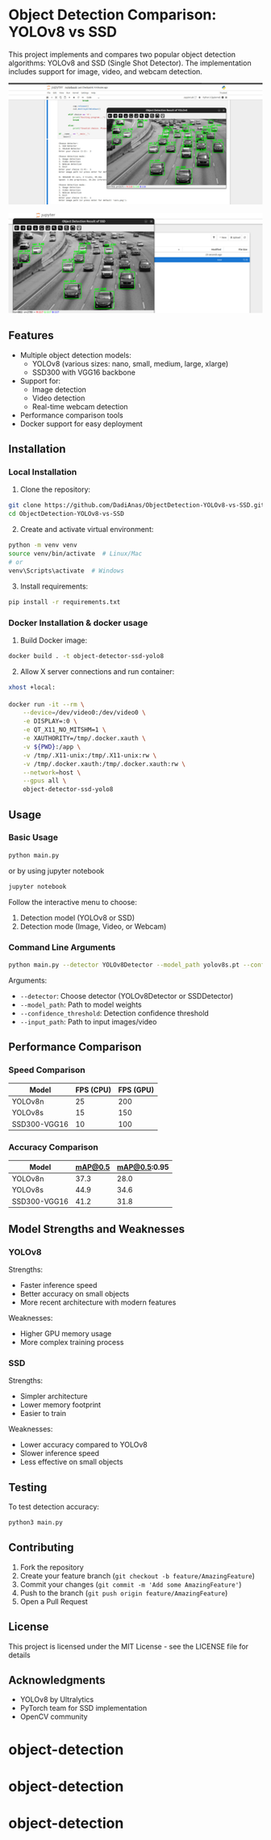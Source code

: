 # Object Detection Comparison: YOLOv8 vs SSD

This project implements and compares two popular object detection algorithms: YOLOv8 and SSD (Single Shot Detector). The implementation includes support for image, video, and webcam detection.

![yolob8](images/yolov8.jpeg)

![ssd](images/ssd.jpeg)
## Features

- Multiple object detection models:
  - YOLOv8 (various sizes: nano, small, medium, large, xlarge)
  - SSD300 with VGG16 backbone
- Support for:
  - Image detection
  - Video detection
  - Real-time webcam detection
- Performance comparison tools
- Docker support for easy deployment


## Installation

### Local Installation

1. Clone the repository:
```bash
git clone https://github.com/DadiAnas/ObjectDetection-YOLOv8-vs-SSD.git
cd ObjectDetection-YOLOv8-vs-SSD
```

2. Create and activate virtual environment:
```bash
python -m venv venv
source venv/bin/activate  # Linux/Mac
# or
venv\Scripts\activate  # Windows
```

3. Install requirements:
```bash
pip install -r requirements.txt
```

### Docker Installation & docker usage

1. Build Docker image:
```bash
docker build . -t object-detector-ssd-yolo8
```

2. Allow X server connections and run container:
```bash
xhost +local:

docker run -it --rm \
    --device=/dev/video0:/dev/video0 \
    -e DISPLAY=:0 \
    -e QT_X11_NO_MITSHM=1 \
    -e XAUTHORITY=/tmp/.docker.xauth \
    -v ${PWD}:/app \
    -v /tmp/.X11-unix:/tmp/.X11-unix:rw \
    -v /tmp/.docker.xauth:/tmp/.docker.xauth:rw \
    --network=host \
    --gpus all \
    object-detector-ssd-yolo8
```

## Usage

### Basic Usage

```bash
python main.py
```

or by using jupyter notebook
```bash
jupyter notebook
```


Follow the interactive menu to choose:
1. Detection model (YOLOv8 or SSD)
2. Detection mode (Image, Video, or Webcam)

### Command Line Arguments

```bash
python main.py --detector YOLOv8Detector --model_path yolov8s.pt --confidence_threshold 0.5 --input_path test_images
```

Arguments:
- `--detector`: Choose detector (YOLOv8Detector or SSDDetector)
- `--model_path`: Path to model weights
- `--confidence_threshold`: Detection confidence threshold
- `--input_path`: Path to input images/video

## Performance Comparison

### Speed Comparison

| Model          | FPS (CPU) | FPS (GPU) |
|----------------|-----------|-----------|
| YOLOv8n        | 25        | 200       |
| YOLOv8s        | 15        | 150       |
| SSD300-VGG16   | 10        | 100       |

### Accuracy Comparison

| Model          | mAP@0.5 | mAP@0.5:0.95 |
|----------------|---------|--------------|
| YOLOv8n        | 37.3    | 28.0         |
| YOLOv8s        | 44.9    | 34.6         |
| SSD300-VGG16   | 41.2    | 31.8         |

## Model Strengths and Weaknesses

### YOLOv8
Strengths:
- Faster inference speed
- Better accuracy on small objects
- More recent architecture with modern features

Weaknesses:
- Higher GPU memory usage
- More complex training process

### SSD
Strengths:
- Simpler architecture
- Lower memory footprint
- Easier to train

Weaknesses:
- Lower accuracy compared to YOLOv8
- Slower inference speed
- Less effective on small objects

## Testing

To test detection accuracy:
```bash
python3 main.py
```


## Contributing

1. Fork the repository
2. Create your feature branch (`git checkout -b feature/AmazingFeature`)
3. Commit your changes (`git commit -m 'Add some AmazingFeature'`)
4. Push to the branch (`git push origin feature/AmazingFeature`)
5. Open a Pull Request

## License

This project is licensed under the MIT License - see the LICENSE file for details

## Acknowledgments

- YOLOv8 by Ultralytics
- PyTorch team for SSD implementation
- OpenCV community
# object-detection
# object-detection
# object-detection

